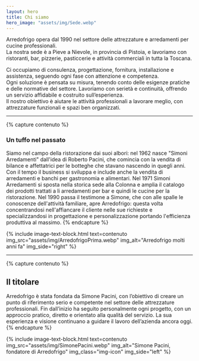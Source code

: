 ```yaml
---
layout: hero
title: Chi siamo
hero_image: "assets/img/Sede.webp"
---
```


<!-- Hero section con immagine a tutto schermo e titolo sovrapposto -->

Arredofrigo opera dal 1990 nel settore delle attrezzature e arredamenti per cucine professionali.  
La nostra sede è a Pieve a Nievole, in provincia di Pistoia, e lavoriamo con ristoranti, bar, pizzerie, pasticcerie e attività commerciali in tutta la Toscana.

Ci occupiamo di consulenza, progettazione, fornitura, installazione e assistenza, seguendo ogni fase con attenzione e competenza.  
Ogni soluzione è pensata su misura, tenendo conto delle esigenze pratiche e delle normative del settore.
Lavoriamo con serietà e continuità, offrendo un servizio affidabile e costruito sull’esperienza.  
Il nostro obiettivo è aiutare le attività professionali a lavorare meglio, con attrezzature funzionali e spazi ben organizzati.

---

{% capture contenuto %}
### Un tuffo nel passato

Siamo nel campo della ristorazione dai suoi albori: nel 1962 nasce "Simoni Arredamenti" dall'idea di Roberto Pacini, che comincia con la vendita di bilance e affettatrici per le botteghe che stavano nascendo in quegli anni. Con il tempo il business si sviluppa e include anche la vendita di arredamenti e banchi per gastronomia e alimentari. Nel 1971 Simoni Arredamenti si sposta nella storica sede alla Colonna e amplia il catalogo dei prodotti trattati a li arredamenti per bar e quindi le cucine per la ristorazione. Nel 1990 passa il testimone a Simone, che con alle spalle le conoscenze dell'attività familiare, apre Arredofrigo: questa volta concentrandosi nell'affiancare il cliente nelle sue richieste e specializzandosi in progettazione e personalizzazione portando l'efficienza produttiva al massimo.
{% endcapture %}

{% include image-text-block.html 
   text=contenuto 
   img_src="assets/img/ArredofrigoPrima.webp" 
   img_alt="Arredofrigo molti anni fa"
   img_side="right"
%}

---

{% capture contenuto %}
## Il titolare

Arredofrigo è stata fondata da Simone Pacini, con l’obiettivo di creare un punto di riferimento serio e competente nel settore delle attrezzature professionali. Fin dall’inizio ha seguito personalmente ogni progetto, con un approccio pratico, diretto e orientato alla qualità del servizio. La sua esperienza e visione continuano a guidare il lavoro dell’azienda ancora oggi.
{% endcapture %}

{% include image-text-block.html 
   text=contenuto
   img_src="assets/img/SimonePacini.webp" 
   img_alt="Simone Pacini, fondatore di Arredofrigo" 
   img_class="img-icon"
   img_side="left"
%}
